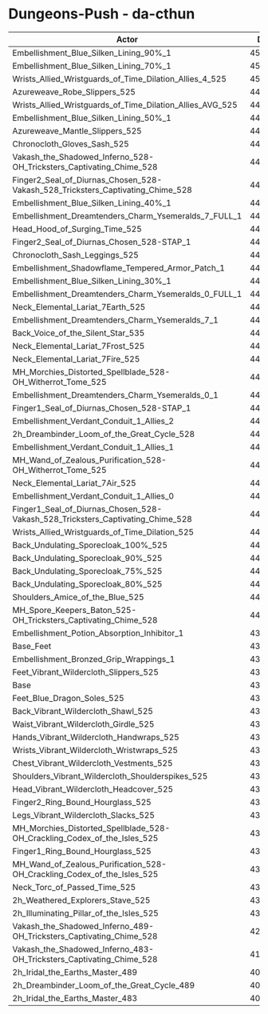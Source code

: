 # Dungeons-Push - da-cthun
| Actor | DPS | Increase |
|---|:---:|:---:|
|Embellishment_Blue_Silken_Lining_90%_1|454068|3.41%|
|Embellishment_Blue_Silken_Lining_70%_1|450746|2.65%|
|Wrists_Allied_Wristguards_of_Time_Dilation_Allies_4_525|450607|2.62%|
|Azureweave_Robe_Slippers_525|448677|2.18%|
|Wrists_Allied_Wristguards_of_Time_Dilation_Allies_AVG_525|448474|2.13%|
|Embellishment_Blue_Silken_Lining_50%_1|447435|1.90%|
|Azureweave_Mantle_Slippers_525|447320|1.87%|
|Chronocloth_Gloves_Sash_525|446904|1.78%|
|Vakash_the_Shadowed_Inferno_528-OH_Tricksters_Captivating_Chime_528|446166|1.61%|
|Finger2_Seal_of_Diurnas_Chosen_528-Vakash_528_Tricksters_Captivating_Chime_528|445882|1.54%|
|Embellishment_Blue_Silken_Lining_40%_1|445841|1.53%|
|Embellishment_Dreamtenders_Charm_Ysemeralds_7_FULL_1|444868|1.31%|
|Head_Hood_of_Surging_Time_525|444747|1.28%|
|Finger2_Seal_of_Diurnas_Chosen_528-STAP_1|444473|1.22%|
|Chronocloth_Sash_Leggings_525|444461|1.22%|
|Embellishment_Shadowflame_Tempered_Armor_Patch_1|444226|1.17%|
|Embellishment_Blue_Silken_Lining_30%_1|444103|1.14%|
|Embellishment_Dreamtenders_Charm_Ysemeralds_0_FULL_1|444076|1.13%|
|Neck_Elemental_Lariat_7Earth_525|443667|1.04%|
|Embellishment_Dreamtenders_Charm_Ysemeralds_7_1|443600|1.02%|
|Back_Voice_of_the_Silent_Star_535|443498|1.00%|
|Neck_Elemental_Lariat_7Frost_525|443459|0.99%|
|Neck_Elemental_Lariat_7Fire_525|443154|0.92%|
|MH_Morchies_Distorted_Spellblade_528-OH_Witherrot_Tome_525|442712|0.82%|
|Embellishment_Dreamtenders_Charm_Ysemeralds_0_1|442695|0.82%|
|Finger1_Seal_of_Diurnas_Chosen_528-STAP_1|442644|0.80%|
|Embellishment_Verdant_Conduit_1_Allies_2|442334|0.73%|
|2h_Dreambinder_Loom_of_the_Great_Cycle_528|442320|0.73%|
|Embellishment_Verdant_Conduit_1_Allies_1|442257|0.72%|
|MH_Wand_of_Zealous_Purification_528-OH_Witherrot_Tome_525|442241|0.71%|
|Neck_Elemental_Lariat_7Air_525|442176|0.70%|
|Embellishment_Verdant_Conduit_1_Allies_0|442166|0.70%|
|Finger1_Seal_of_Diurnas_Chosen_528-Vakash_528_Tricksters_Captivating_Chime_528|442147|0.69%|
|Wrists_Allied_Wristguards_of_Time_Dilation_525|441209|0.48%|
|Back_Undulating_Sporecloak_100%_525|440782|0.38%|
|Back_Undulating_Sporecloak_90%_525|440581|0.34%|
|Back_Undulating_Sporecloak_75%_525|440439|0.30%|
|Back_Undulating_Sporecloak_80%_525|440424|0.30%|
|Shoulders_Amice_of_the_Blue_525|440342|0.28%|
|MH_Spore_Keepers_Baton_525-OH_Tricksters_Captivating_Chime_528|440153|0.24%|
|Embellishment_Potion_Absorption_Inhibitor_1|439737|0.14%|
|Base_Feet|439731|0.14%|
|Embellishment_Bronzed_Grip_Wrappings_1|439140|0.01%|
|Feet_Vibrant_Wildercloth_Slippers_525|439120|0.00%|
|Base|439110|0.00%|
|Feet_Blue_Dragon_Soles_525|439047|-0.01%|
|Back_Vibrant_Wildercloth_Shawl_525|438837|-0.06%|
|Waist_Vibrant_Wildercloth_Girdle_525|438633|-0.11%|
|Hands_Vibrant_Wildercloth_Handwraps_525|438494|-0.14%|
|Wrists_Vibrant_Wildercloth_Wristwraps_525|438467|-0.15%|
|Chest_Vibrant_Wildercloth_Vestments_525|438464|-0.15%|
|Shoulders_Vibrant_Wildercloth_Shoulderspikes_525|438385|-0.17%|
|Head_Vibrant_Wildercloth_Headcover_525|438314|-0.18%|
|Finger2_Ring_Bound_Hourglass_525|438279|-0.19%|
|Legs_Vibrant_Wildercloth_Slacks_525|438034|-0.24%|
|MH_Morchies_Distorted_Spellblade_528-OH_Crackling_Codex_of_the_Isles_525|437877|-0.28%|
|Finger1_Ring_Bound_Hourglass_525|437784|-0.30%|
|MH_Wand_of_Zealous_Purification_528-OH_Crackling_Codex_of_the_Isles_525|437334|-0.40%|
|Neck_Torc_of_Passed_Time_525|436560|-0.58%|
|2h_Weathered_Explorers_Stave_525|435964|-0.72%|
|2h_Illuminating_Pillar_of_the_Isles_525|435734|-0.77%|
|Vakash_the_Shadowed_Inferno_489-OH_Tricksters_Captivating_Chime_528|420232|-4.30%|
|Vakash_the_Shadowed_Inferno_483-OH_Tricksters_Captivating_Chime_528|416893|-5.06%|
|2h_Iridal_the_Earths_Master_489|407053|-7.30%|
|2h_Dreambinder_Loom_of_the_Great_Cycle_489|404860|-7.80%|
|2h_Iridal_the_Earths_Master_483|402159|-8.41%|
